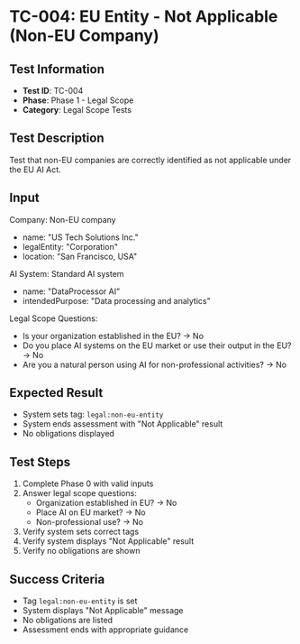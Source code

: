 # TC-004: EU Entity - Not Applicable (Non-EU Company)

## Test Information
- **Test ID**: TC-004
- **Phase**: Phase 1 - Legal Scope
- **Category**: Legal Scope Tests

## Test Description
Test that non-EU companies are correctly identified as not applicable under the EU AI Act.

## Input
Company: Non-EU company
- name: "US Tech Solutions Inc."
- legalEntity: "Corporation"
- location: "San Francisco, USA"

AI System: Standard AI system
- name: "DataProcessor AI"
- intendedPurpose: "Data processing and analytics"

Legal Scope Questions:
- Is your organization established in the EU? → No
- Do you place AI systems on the EU market or use their output in the EU? → No
- Are you a natural person using AI for non-professional activities? → No

## Expected Result
- System sets tag: `legal:non-eu-entity`
- System ends assessment with "Not Applicable" result
- No obligations displayed

## Test Steps
1. Complete Phase 0 with valid inputs
2. Answer legal scope questions:
   - Organization established in EU? → No
   - Place AI on EU market? → No
   - Non-professional use? → No
3. Verify system sets correct tags
4. Verify system displays "Not Applicable" result
5. Verify no obligations are shown

## Success Criteria
- Tag `legal:non-eu-entity` is set
- System displays "Not Applicable" message
- No obligations are listed
- Assessment ends with appropriate guidance 